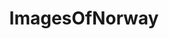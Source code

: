 ---
title: ImagesOfNorway
crosslinks:
- EarthPorn
- pics
- Norway
- imagesofnetwork
- travel
- itookapicture
- europe
- mildlyinteresting
- whatsthisbug
- funny
- NorwayPics
- CampingandHiking
- ruralporn
- SkyPorn
- tattoos
- OldSchoolCool
- gifs
- LargeImages
- wallpaper
- place
---